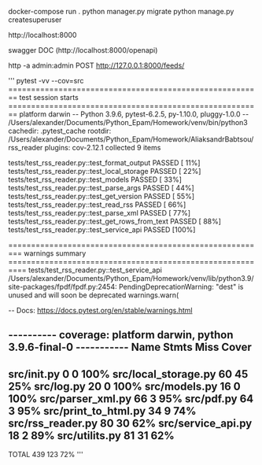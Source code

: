 docker-compose run .
python manager.py migrate
python manage.py createsuperuser

http://localhost:8000

swagger DOC
(http://localhost:8000/openapi)


http -a admin:admin POST http://127.0.0.1:8000/feeds/ 

'''
pytest -vv --cov=src
======================================================== test session starts ========================================================
platform darwin -- Python 3.9.6, pytest-6.2.5, py-1.10.0, pluggy-1.0.0 -- /Users/alexander/Documents/Python_Epam/Homework/venv/bin/python3
cachedir: .pytest_cache
rootdir: /Users/alexander/Documents/Python_Epam/Homework/AliaksandrBabtsou/rss_reader
plugins: cov-2.12.1
collected 9 items                                                                                                                   

tests/test_rss_reader.py::test_format_output PASSED                                                                           [ 11%]
tests/test_rss_reader.py::test_local_storage PASSED                                                                           [ 22%]
tests/test_rss_reader.py::test_models PASSED                                                                                  [ 33%]
tests/test_rss_reader.py::test_parse_args PASSED                                                                              [ 44%]
tests/test_rss_reader.py::test_get_version PASSED                                                                             [ 55%]
tests/test_rss_reader.py::test_read_rss PASSED                                                                                [ 66%]
tests/test_rss_reader.py::test_parse_xml PASSED                                                                               [ 77%]
tests/test_rss_reader.py::test_get_rows_from_text PASSED                                                                      [ 88%]
tests/test_rss_reader.py::test_service_api PASSED                                                                             [100%]

========================================================= warnings summary ==========================================================
tests/test_rss_reader.py::test_service_api
  /Users/alexander/Documents/Python_Epam/Homework/venv/lib/python3.9/site-packages/fpdf/fpdf.py:2454: PendingDeprecationWarning: "dest" is unused and will soon be deprecated
    warnings.warn(

-- Docs: https://docs.pytest.org/en/stable/warnings.html

---------- coverage: platform darwin, python 3.9.6-final-0 -----------
Name                   Stmts   Miss  Cover
------------------------------------------
src/__init__.py            0      0   100%
src/local_storage.py      60     45    25%
src/log.py                20      0   100%
src/models.py             16      0   100%
src/parser_xml.py         66      3    95%
src/pdf.py                64      3    95%
src/print_to_html.py      34      9    74%
src/rss_reader.py         80     30    62%
src/service_api.py        18      2    89%
src/utilits.py            81     31    62%
------------------------------------------
TOTAL                    439    123    72%
'''